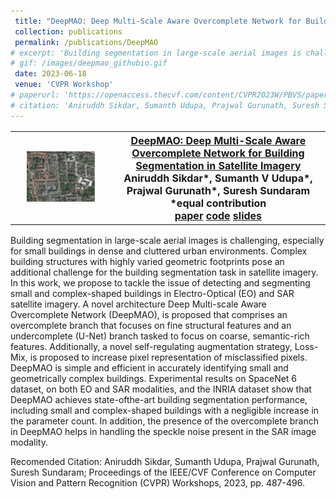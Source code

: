 ```yaml
---
 title: "DeepMAO: Deep Multi-Scale Aware Overcomplete Network for Building Segmentation in Satellite Imagery"
 collection: publications
 permalink: /publications/DeepMAO
# excerpt: 'Building segmentation in large-scale aerial images is challenging, especially for small buildings in dense and cluttered urban environments. Complex building structures with highly varied geometric footprints pose an additional challenge for the building segmentation task in satellite imagery. In this work, we propose to tackle the issue of detecting and segmenting small and complex-shaped buildings in Electro-Optical (EO) and SAR satellite imagery. A novel architecture Deep Multi-scale Aware Overcomplete Network (DeepMAO), is proposed that comprises an overcomplete branch that focuses on fine structural features and an undercomplete (U-Net) branch tasked to focus on coarse, semantic-rich features. Additionally, a novel self-regulating augmentation strategy, Loss-Mix, is proposed to increase pixel representation of misclassified pixels. DeepMAO is simple and efficient in accurately identifying small and geometrically complex buildings. Experimental results on SpaceNet 6 dataset, on both EO and SAR modalities, and the INRIA dataset show that DeepMAO achieves state-ofthe-art building segmentation performance, including small and complex-shaped buildings with a negligible increase in the parameter count. In addition, the presence of the overcomplete branch in DeepMAO helps in handling the speckle noise present in the SAR image modality.'
# gif: /images/deepmao_githubio.gif
 date: 2023-06-18
 venue: 'CVPR Workshop'
# paperurl: 'https://openaccess.thecvf.com/content/CVPR2023W/PBVS/papers Sikdar_DeepMAO_Deep_Multi-Scale_Aware_Overcomplete_Network_for_Building_Segmentation_in_CVPRW_2023_paper.pdf'
# citation: 'Aniruddh Sikdar, Sumanth Udupa, Prajwal Gurunath, Suresh Sundaram; Proceedings of the IEEE/CVF Conference on Computer Vision and Pattern Recognition (CVPR) Workshops, 2023, pp. 487-496.'
---
```

<table style="border-collapse: collapse; border: none; font-size:16px">
<tr style="border: none;">
<th style="border: none;"><img src="/images/deepmao_githubio.gif" width="75%" height="75%"/></th>
<th style="border: none; "><a href="https://openaccess.thecvf.com/content/CVPR2023W/PBVS/html/Sikdar_DeepMAO_Deep_Multi-Scale_Aware_Overcomplete_Network_for_Building_Segmentation_in_CVPRW_2023_paper.html">DeepMAO: Deep Multi-Scale Aware Overcomplete Network for Building Segmentation in Satellite Imagery</a><br>
Aniruddh Sikdar*, Sumanth V Udupa*, Prajwal Gurunath*, Suresh Sundaram<br>
*equal contribution<br>
<a href="https://openaccess.thecvf.com/content/CVPR2023W/PBVS/html/Sikdar_DeepMAO_Deep_Multi-Scale_Aware_Overcomplete_Network_for_Building_Segmentation_in_CVPRW_2023_paper.html">paper</a>    <a href="https://github.com/Sumanth181099/DeepMAO">code</a>    <a href="https://docs.google.com/presentation/d/1m0ksGUATUTi8x-keNbh-1l1y2QLAkkMM/edit?usp=sharing&ouid=104963490925330429223&rtpof=true&sd=true">slides</a><br>

</th>
</tr>
</table>

Building segmentation in large-scale aerial images is challenging, especially for small buildings in dense and cluttered urban environments. Complex building structures with highly varied geometric footprints pose an additional challenge for the building segmentation task in satellite imagery. In this work, we propose to tackle the issue of detecting and segmenting small and complex-shaped buildings in Electro-Optical (EO) and SAR satellite imagery. A novel architecture Deep Multi-scale Aware Overcomplete Network (DeepMAO), is proposed that comprises an overcomplete branch that focuses on fine structural features and an undercomplete (U-Net) branch tasked to focus on coarse, semantic-rich features. Additionally, a novel self-regulating augmentation strategy, Loss-Mix, is proposed to increase pixel representation of misclassified pixels. DeepMAO is simple and efficient in accurately identifying small and geometrically complex buildings. Experimental results on SpaceNet 6 dataset, on both EO and SAR modalities, and the INRIA dataset show that DeepMAO achieves state-ofthe-art building segmentation performance, including small and complex-shaped buildings with a negligible increase in the parameter count. In addition, the presence of the overcomplete branch in DeepMAO helps in handling the speckle noise present in the SAR image modality.<br>

Recomended Citation: Aniruddh Sikdar, Sumanth Udupa, Prajwal Gurunath, Suresh Sundaram; Proceedings of the IEEE/CVF Conference on Computer Vision and Pattern Recognition (CVPR) Workshops, 2023, pp. 487-496.
